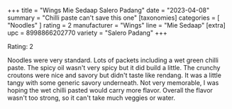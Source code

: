 +++
title = "Wings Mie Sedaap Salero Padang"
date = "2023-04-08"
summary = "Chilli paste can't save this one"
[taxonomies]
categories = [ "Noodles" ]
rating = 2
manufacturer = "Wings"
line = "Mie Sedaap"
[extra]
upc = 8998866202770
variety = "Salero Padang"
+++

Rating: 2

Noodles were very standard.
Lots of packets including a wet green chilli paste.
The spicy oil wasn't very spicy but it did build a little.
The crunchy croutons were nice and savory but didn't taste like rendang.
It was a little tangy with some generic savory underneath.
Not very memorable, I was hoping the wet chilli pasted would carry more flavor.
Overall the flavor wasn't too strong, so it can't take much veggies or water.
